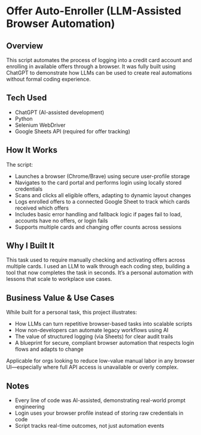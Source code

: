 # Offer Auto-Enroller (LLM-Assisted Browser Automation)

## Overview
This script automates the process of logging into a credit card account and enrolling in available offers through a browser. It was fully built using ChatGPT to demonstrate how LLMs can be used to create real automations without formal coding experience.

## Tech Used
- ChatGPT (AI-assisted development)
- Python
- Selenium WebDriver
- Google Sheets API (required for offer tracking)

## How It Works
The script:
- Launches a browser (Chrome/Brave) using secure user-profile storage
- Navigates to the card portal and performs login using locally stored credentials
- Scans and clicks all eligible offers, adapting to dynamic layout changes
- Logs enrolled offers to a connected Google Sheet to track which cards received which offers
- Includes basic error handling and fallback logic if pages fail to load, accounts have no offers, or login fails
- Supports multiple cards and changing offer counts across sessions

## Why I Built It
This task used to require manually checking and activating offers across multiple cards. I used an LLM to walk through each coding step, building a tool that now completes the task in seconds. It’s a personal automation with lessons that scale to workplace use cases.

## Business Value & Use Cases
While built for a personal task, this project illustrates:
- How LLMs can turn repetitive browser-based tasks into scalable scripts
- How non-developers can automate legacy workflows using AI
- The value of structured logging (via Sheets) for clear audit trails
- A blueprint for secure, compliant browser automation that respects login flows and adapts to change

Applicable for orgs looking to reduce low-value manual labor in any browser UI—especially where full API access is unavailable or overly complex.

## Notes
- Every line of code was AI-assisted, demonstrating real-world prompt engineering
- Login uses your browser profile instead of storing raw credentials in code
- Script tracks real-time outcomes, not just automation events

